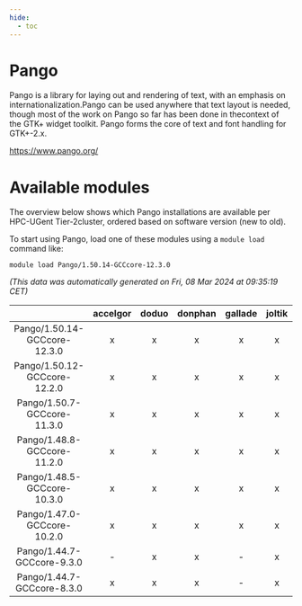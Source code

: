 ```yaml
---
hide:
  - toc
---
```


Pango
=====


Pango is a library for laying out and rendering of text, with an emphasis on internationalization.Pango can be used anywhere that text layout is needed, though most of the work on Pango so far has been done in thecontext of the GTK+ widget toolkit. Pango forms the core of text and font handling for GTK+-2.x.

https://www.pango.org/
# Available modules


The overview below shows which Pango installations are available per HPC-UGent Tier-2cluster, ordered based on software version (new to old).

To start using Pango, load one of these modules using a `module load` command like:

```shell
module load Pango/1.50.14-GCCcore-12.3.0
```

*(This data was automatically generated on Fri, 08 Mar 2024 at 09:35:19 CET)*  

| |accelgor|doduo|donphan|gallade|joltik|skitty|
| :---: | :---: | :---: | :---: | :---: | :---: | :---: |
|Pango/1.50.14-GCCcore-12.3.0|x|x|x|x|x|x|
|Pango/1.50.12-GCCcore-12.2.0|x|x|x|x|x|x|
|Pango/1.50.7-GCCcore-11.3.0|x|x|x|x|x|x|
|Pango/1.48.8-GCCcore-11.2.0|x|x|x|x|x|x|
|Pango/1.48.5-GCCcore-10.3.0|x|x|x|x|x|x|
|Pango/1.47.0-GCCcore-10.2.0|x|x|x|x|x|x|
|Pango/1.44.7-GCCcore-9.3.0|-|x|x|-|x|x|
|Pango/1.44.7-GCCcore-8.3.0|x|x|x|-|x|x|
